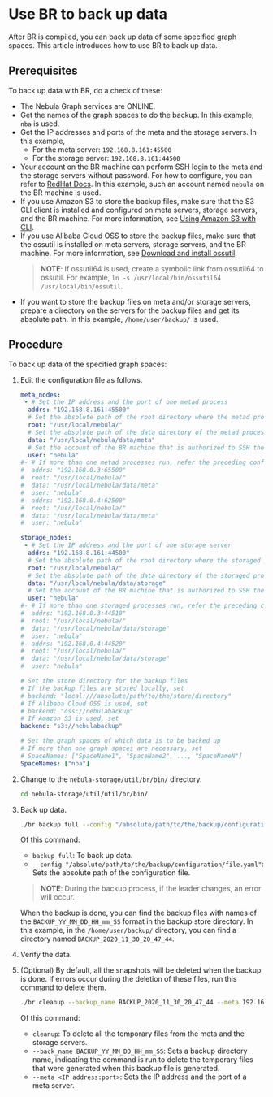 # Use BR to back up data

After BR is compiled, you can back up data of some specified graph spaces. This article introduces how to use BR to back up data.

## Prerequisites

To back up data with BR, do a check of these:

- The Nebula Graph services are ONLINE.
- Get the names of the graph spaces to do the backup. In this example, `nba` is used.
- Get the IP addresses and ports of the meta and the storage servers. In this example,
  - For the meta server: `192.168.8.161:45500`
  - For the storage server: `192.168.8.161:44500`
- Your account on the BR machine can perform SSH login to the meta and the storage servers without password. For how to configure, you can refer to [RedHat Docs](https://www.redhat.com/sysadmin/passwordless-ssh "Click to go to RedHat website"). In this example, such an account named `nebula` on the BR machine is used.
- If you use Amazon S3 to store the backup files, make sure that the S3 CLI client is installed and configured on meta servers, storage servers, and the BR machine. For more information, see [Using Amazon S3 with CLI](https://docs.amazonaws.cn/en_us/cli/latest/userguide/cli-services-s3.html "Click to go to AWS website").
- If you use Alibaba Cloud OSS to store the backup files, make sure that the ossutil is installed on meta servers, storage servers, and the BR machine. For more information, see [Download and install ossutil](https://www.alibabacloud.com/help/doc-detail/120075.htm#concept-303829 "Click to go to Alibaba Cloud website").
  > **NOTE**: If ossutil64 is used, create a symbolic link from ossutil64 to ossutil. For example, `ln -s /usr/local/bin/ossutil64 /usr/local/bin/ossutil`.
- If you want to store the backup files on meta and/or storage servers, prepare a directory on the servers for the backup files and get its absolute path. In this example, `/home/user/backup/` is used.

## Procedure

To back up data of the specified graph spaces:

1. Edit the configuration file as follows.

    ```yaml
    meta_nodes:
     - # Set the IP address and the port of one metad process
      addrs: "192.168.8.161:45500"
      # Set the absolute path of the root directory where the metad process is installed
      root: "/usr/local/nebula/"
      # Set the absolute path of the data directory of the metad process
      data: "/usr/local/nebula/data/meta"
      # Set the account of the BR machine that is authorized to SSH the meta server
      user: "nebula"
    #- # If more than one metad processes run, refer the preceding configuration to add more
    #  addrs: "192.168.0.3:65500"
    #  root: "/usr/local/nebula/"
    #  data: "/usr/local/nebula/data/meta"
    #  user: "nebula"
    #- addrs: "192.168.0.4:62500"
    #  root: "/usr/local/nebula/"
    #  data: "/usr/local/nebula/data/meta"
    #  user: "nebula"

    storage_nodes:
     - # Set the IP address and the port of one storage server
      addrs: "192.168.8.161:44500"
      # Set the absolute path of the root directory where the storaged process is installed
      root: "/usr/local/nebula/"
      # Set the absolute path of the data directory of the storaged process
      data: "/usr/local/nebula/data/storage"
      # Set the account of the BR machine that is authorized to SSH the storage server
      user: "nebula"
    #- # If more than one storaged processes run, refer the preceding configuration to add more
    #  addrs: "192.168.0.3:44510"
    #  root: "/usr/local/nebula/"
    #  data: "/usr/local/nebula/data/storage"
    #  user: "nebula"
    #- addrs: "192.168.0.4:44520"
    #  root: "/usr/local/nebula/"
    #  data: "/usr/local/nebula/data/storage"
    #  user: "nebula"

    # Set the store directory for the backup files
    # If the backup files are stored locally, set 
    # backend: "local:///absolute/path/to/the/store/directory"
    # If Alibaba Cloud OSS is used, set
    # backend: "oss://nebulabackup"
    # If Amazon S3 is used, set
    backend: "s3://nebulabackup"

    # Set the graph spaces of which data is to be backed up
    # If more than one graph spaces are necessary, set
    # SpaceNames: ["SpaceName1", "SpaceName2", ..., "SpaceNameN"]
    SpaceNames: ["nba"]
    ```

2. Change to the `nebula-storage/util/br/bin/` directory.

   ```bash
   cd nebula-storage/util/util/br/bin/
   ```

3. Back up data.

   ```bash
   ./br backup full --config "/absolute/path/to/the/backup/configuration/file.yaml`"
   ```
  
    Of this command:
  
     - `backup full`: To back up data.
     - `--config "/absolute/path/to/the/backup/configuration/file.yaml"`: Sets the absolute path of the configuration file.

    > **NOTE**: During the backup process, if the leader changes, an error will occur.

    When the backup is done, you can find the backup files with names of the `BACKUP_YY_MM_DD_HH_mm_SS` format in the backup store directory. In this example, in the `/home/user/backup/` directory, you can find a directory named `BACKUP_2020_11_30_20_47_44`.

4. Verify the data.

5. (Optional) By default, all the snapshots will be deleted when the backup is done. If errors occur during the deletion of these files, run this command to delete them.

   ```bash
   ./br cleanup --backup_name BACKUP_2020_11_30_20_47_44 --meta 192.168.8.161:45500
   ```

   Of this command:
   - `cleanup`: To delete all the temporary files from the meta and the storage servers.
   - `--back_name BACKUP_YY_MM_DD_HH_mm_SS`: Sets a backup directory name, indicating the command is run to delete the temporary files that were generated when this backup file is generated.
   - `--meta <IP address:port>`: Sets the IP address and the port of a meta server.
